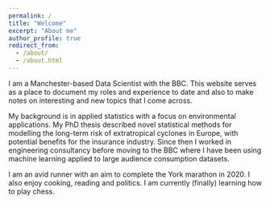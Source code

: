 ```yaml
---
permalink: /
title: "Welcome"
excerpt: "About me"
author_profile: true
redirect_from: 
  - /about/
  - /about.html
---
```


I am a Manchester-based Data Scientist with the BBC. This website serves as a place to document my roles and experience to date and also to make notes on interesting and new topics that I come across.

My background is in applied statistics with a focus on environmental applications. My PhD thesis described novel statistical methods for modelling the long-term risk of extratropical cyclones in Europe, with potential benefits for the insurance industry. Since then I worked in engineering consultancy before moving to the BBC where I have been using machine learning applied to large audience consumption datasets.

I am an avid runner with an aim to complete the York marathon in 2020. I also enjoy cooking, reading and politics. I am currently (finally) learning how to play chess.

